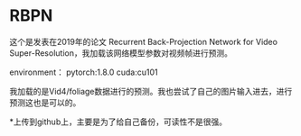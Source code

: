 # RBPN
这个是发表在2019年的论文 Recurrent Back-Projection Network for Video Super-Resolution，我加载该网络模型参数对视频帧进行预测。

environment：
pytorch:1.8.0
cuda:cu101

我加载的是Vid4/foliage数据进行的预测。我也尝试了自己的图片输入进去，进行预测这也是可以的。

*上传到github上，主要是为了给自己备份，可读性不是很强。
